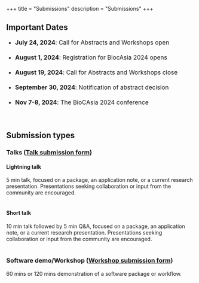 +++
title = "Submissions"
description = "Submissions"
+++

## Important Dates
<style>
    ul.event-list li {
        margin-bottom: 20px; font-size: 16px; /* Adjust the value as needed */
    }
</style>

<ul class="event-list">
    <li><b>July 24, 2024</b>: Call for Abstracts and Workshops open</li>
    <li><b>August 1, 2024</b>: Registration for BiocAsia 2024 opens</li>
    <li><b>August 19, 2024</b>: Call for Abstracts and Workshops close</li>
    <li><b>September 30, 2024</b>: Notification of abstract decision</li>
    <!-- <li><b>October 14, 2024</b>: In-person registration closes</li>
    <li><b>October 31, 2024</b>: Virtual registration closes</li> -->
    <li><b>Nov 7-8, 2024</b>: The BioCAsia 2024 conference</li>
    <br>
</ul>

## Submission types

### Talks (<a href="https://forms.office.com/r/ZzXAnaTpDV" target="_blank">Talk submission form</a>)

#### Lightning talk 
5 min talk, focused on a package, an application note, or a current research presentation. Presentations seeking collaboration or input from the community are encouraged.
<br><br>

#### Short talk
10 min talk followed by 5 min Q&A, focused on a package, an application note, or a current research presentation. Presentations seeking collaboration or input from the community are encouraged.
<br><br>

### Software demo/Workshop (<a href="https://forms.office.com/r/60SPeimHw4" target="_blank">Workshop submission form</a>)
60 mins or 120 mins demonstration of a software package or workflow.